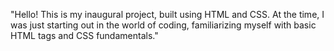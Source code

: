 "Hello! This is my inaugural project, built using HTML and CSS. At the time, I was just starting out in the world of coding, familiarizing myself with basic HTML tags and CSS fundamentals."
